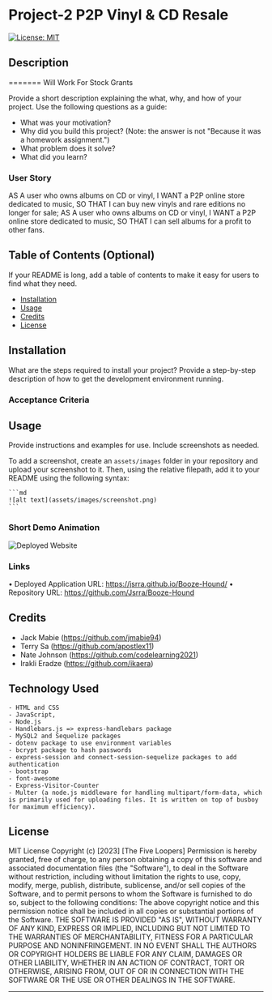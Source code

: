 # Project-2 P2P Vinyl & CD Resale

[![License: MIT](https://img.shields.io/badge/License-MIT-yellow.svg)](https://opensource.org/licenses/MIT)

## Description
=======
Will Work For Stock Grants

Provide a short description explaining the what, why, and how of your project. Use the following questions as a guide:

- What was your motivation?
- Why did you build this project? (Note: the answer is not "Because it was a homework assignment.")
- What problem does it solve?
- What did you learn?

### User Story

AS A user who owns albums on CD or vinyl,
I WANT a P2P online store dedicated to music,
SO THAT I can buy new vinyls and rare editions no longer for sale;
AS A user who owns albums on CD or vinyl,
I WANT a P2P online store dedicated to music,
SO THAT I can sell albums for a profit to other fans.

<!-- A website where users can list physical music, such as CDs or Vinyl Records, for sale to other users. Users can browse the site by the user (to see all listings from a user), by category (to see all CD listings), etc., select items they're interested in to place into a shopping cart and purchase the items in their shopping cart.

If we can add a search bar to bring up listings that match the search terms (so someone can search Parliament or Funkadelic and get a list of CDs or Vinyl available for purchase from those artists) that would be awesome

We will need to add some kind of selection or add-to-cart button on every listing when generating it through the handlebar -->

## Table of Contents (Optional)

If your README is long, add a table of contents to make it easy for users to find what they need.

- [Installation](#installation)
- [Usage](#usage)
- [Credits](#credits)
- [License](#license)

## Installation

What are the steps required to install your project? Provide a step-by-step description of how to get the development environment running.

### Acceptance Criteria

## Usage

Provide instructions and examples for use. Include screenshots as needed.

To add a screenshot, create an `assets/images` folder in your repository and upload your screenshot to it. Then, using the relative filepath, add it to your README using the following syntax:

    ```md
    ![alt text](assets/images/screenshot.png)
    ```
### Short Demo Animation
![Deployed Website](./assets/images/animation.gif)

### Links

• Deployed Application URL: https://jsrra.github.io/Booze-Hound/
• Repository URL: https://github.com/Jsrra/Booze-Hound

## Credits

<!-- List your collaborators, if any, with links to their GitHub profiles. -->

- Jack Mabie (https://github.com/jmabie94)
- Terry Sa (https://github.com/apostlex11)
- Nate Johnson (https://github.com/codelearning2021)
- Irakli Eradze (https://github.com/ikaera)

<!-- If you used any third-party assets that require attribution, list the creators with links to their primary web presence in this section.

If you followed tutorials, include links to those here as well. -->

## Technology Used
    - HTML and CSS
    - JavaScript,
    - Node.js
    - Handlebars.js => express-handlebars package
    - MySQL2 and Sequelize packages
    - dotenv package to use environment variables
    - bcrypt package to hash passwords
    - express-session and connect-session-sequelize packages to add authentication 
    - bootstrap
    - font-awesome
    - Express-Visitor-Counter
    - Multer (a node.js middleware for handling multipart/form-data, which is primarily used for uploading files. It is written on top of busboy for maximum efficiency).

## License

MIT License
Copyright (c) [2023] [The Five Loopers]
Permission is hereby granted, free of charge, to any person obtaining a copy
of this software and associated documentation files (the "Software"), to deal
in the Software without restriction, including without limitation the rights
to use, copy, modify, merge, publish, distribute, sublicense, and/or sell
copies of the Software, and to permit persons to whom the Software is
furnished to do so, subject to the following conditions:
The above copyright notice and this permission notice shall be included in all
copies or substantial portions of the Software.
THE SOFTWARE IS PROVIDED "AS IS", WITHOUT WARRANTY OF ANY KIND, EXPRESS OR
IMPLIED, INCLUDING BUT NOT LIMITED TO THE WARRANTIES OF MERCHANTABILITY,
FITNESS FOR A PARTICULAR PURPOSE AND NONINFRINGEMENT. IN NO EVENT SHALL THE
AUTHORS OR COPYRIGHT HOLDERS BE LIABLE FOR ANY CLAIM, DAMAGES OR OTHER
LIABILITY, WHETHER IN AN ACTION OF CONTRACT, TORT OR OTHERWISE, ARISING FROM,
OUT OF OR IN CONNECTION WITH THE SOFTWARE OR THE USE OR OTHER DEALINGS IN THE
SOFTWARE.

---

<!-- 🏆 The previous sections are the bare minimum, and your project will ultimately determine the content of this document. You might also want to consider adding the following sections.

## Badges

![badmath](https://img.shields.io/github/languages/top/lernantino/badmath)

Badges aren't necessary, per se, but they demonstrate street cred. Badges let other developers know that you know what you're doing. Check out the badges hosted by [shields.io](https://shields.io/). You may not understand what they all represent now, but you will in time.

## Features

If your project has a lot of features, list them here.

## How to Contribute

If you created an application or package and would like other developers to contribute it, you can include guidelines for how to do so. The [Contributor Covenant](https://www.contributor-covenant.org/) is an industry standard, but you can always write your own if you'd prefer.

## Tests

Go the extra mile and write tests for your application. Then provide examples on how to run them here.
 -->
